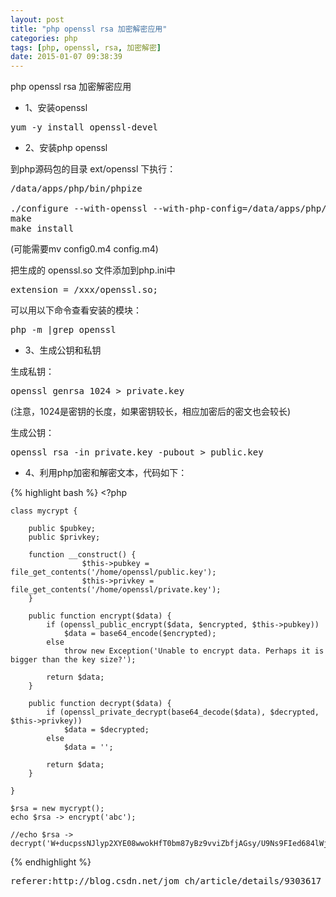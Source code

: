 ```yaml
---
layout: post
title: "php openssl rsa 加密解密应用"
categories: php
tags: [php, openssl, rsa, 加密解密]
date: 2015-01-07 09:38:39
---
```


php openssl rsa 加密解密应用

 

* 1、安装openssl

<pre>
yum -y install openssl-devel
</pre>


* 2、安装php openssl

到php源码包的目录 ext/openssl 下执行：

<pre>
/data/apps/php/bin/phpize

./configure --with-openssl --with-php-config=/data/apps/php/bin/php-config
make
make install
</pre>

(可能需要mv config0.m4 config.m4)

把生成的 openssl.so 文件添加到php.ini中

<pre>
extension = /xxx/openssl.so;
</pre>


可以用以下命令查看安装的模块：

<pre>
php -m |grep openssl
</pre>


* 3、生成公钥和私钥

生成私钥：
<pre>
openssl genrsa 1024 > private.key
</pre>

(注意，1024是密钥的长度，如果密钥较长，相应加密后的密文也会较长)

生成公钥：
<pre>
openssl rsa -in private.key -pubout > public.key
</pre>

 

* 4、利用php加密和解密文本，代码如下：

{% highlight bash %}
    <?php  
      
    class mycrypt {  
      
        public $pubkey;  
        public $privkey;  
      
        function __construct() {  
                    $this->pubkey = file_get_contents('/home/openssl/public.key');  
                    $this->privkey = file_get_contents('/home/openssl/private.key');  
        }  
      
        public function encrypt($data) {  
            if (openssl_public_encrypt($data, $encrypted, $this->pubkey))  
                $data = base64_encode($encrypted);  
            else  
                throw new Exception('Unable to encrypt data. Perhaps it is bigger than the key size?');  
      
            return $data;  
        }  
      
        public function decrypt($data) {  
            if (openssl_private_decrypt(base64_decode($data), $decrypted, $this->privkey))  
                $data = $decrypted;  
            else  
                $data = '';  
      
            return $data;  
        }  
      
    }  
      
    $rsa = new mycrypt();  
    echo $rsa -> encrypt('abc');  
      
    //echo $rsa -> decrypt('W+ducpssNJlyp2XYE08wwokHfT0bm87yBz9vviZbfjAGsy/U9Ns9FIed684lWjYyyofi/1YWrU0Mp8vLOYi8l6CfklBY=');  
{% endhighlight %}


<pre>
referer:http://blog.csdn.net/jom_ch/article/details/9303617
</pre>
